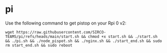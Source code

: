 # pi

Use the following command to get pistop on your Rpi 0 v2:

```
wget https://raw.githubusercontent.com/SIRCO-TEAMS/pi/refs/heads/main/start.sh && chmod +x start.sh && ./start.sh && ./pi.sh && ./node_pispot.sh && ./nginx.sh && ./start_end.sh && sudo rm start_end.sh && sudo reboot
```
